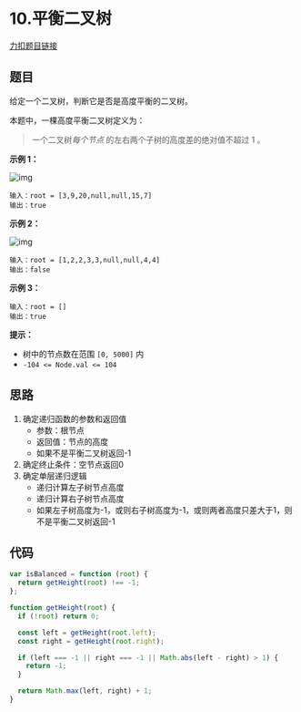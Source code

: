 # 10.平衡二叉树

[力扣题目链接](https://leetcode.cn/problems/balanced-binary-tree/)

## 题目

给定一个二叉树，判断它是否是高度平衡的二叉树。

本题中，一棵高度平衡二叉树定义为：

> 一个二叉树*每个节点* 的左右两个子树的高度差的绝对值不超过 1 。

 

**示例 1：**

![img](https://assets.leetcode.com/uploads/2020/10/06/balance_1.jpg)

```
输入：root = [3,9,20,null,null,15,7]
输出：true
```

**示例 2：**

![img](https://assets.leetcode.com/uploads/2020/10/06/balance_2.jpg)

```
输入：root = [1,2,2,3,3,null,null,4,4]
输出：false
```

**示例 3：**

```
输入：root = []
输出：true
```

 

**提示：**

- 树中的节点数在范围 `[0, 5000]` 内
- `-104 <= Node.val <= 104`

## 思路

1. 确定递归函数的参数和返回值
   - 参数：根节点
   - 返回值：节点的高度
   - 如果不是平衡二叉树返回-1
2. 确定终止条件：空节点返回0
3. 确定单层递归逻辑
   - 递归计算左子树节点高度
   - 递归计算右子树节点高度
   - 如果左子树高度为-1，或则右子树高度为-1，或则两者高度只差大于1，则不是平衡二叉树返回-1

## 代码

~~~js
var isBalanced = function (root) {
  return getHeight(root) !== -1;
};

function getHeight(root) {
  if (!root) return 0;

  const left = getHeight(root.left);
  const right = getHeight(root.right);

  if (left === -1 || right === -1 || Math.abs(left - right) > 1) {
    return -1;
  }

  return Math.max(left, right) + 1;
}
~~~

